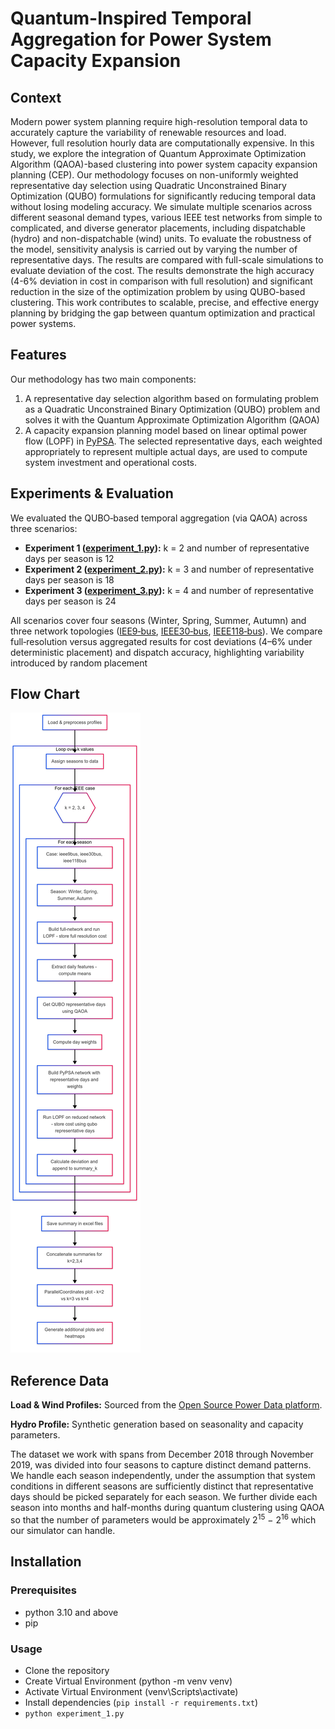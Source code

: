 # Quantum-Inspired Temporal Aggregation for Power System Capacity Expansion

## Context

Modern power system planning require high-resolution temporal data to accurately capture the variability of renewable resources and load. However, full resolution hourly data are computationally expensive.  In this study, we explore the integration of Quantum Approximate Optimization Algorithm (QAOA)-based clustering into power system capacity expansion planning (CEP). Our methodology focuses on non-uniformly weighted representative day selection using Quadratic Unconstrained Binary Optimization (QUBO) formulations for significantly reducing temporal data without losing modeling accuracy. We simulate multiple scenarios across different seasonal demand types, various IEEE test networks from simple to complicated, and diverse generator placements, including dispatchable (hydro) and non-dispatchable (wind) units. To evaluate the robustness of the model, sensitivity analysis is carried out by varying the number of representative days. The results are compared with full-scale simulations to evaluate deviation of the cost. The results demonstrate the high accuracy (4-6% deviation in cost in comparison with full resolution) and significant reduction in the size of the optimization problem by using QUBO-based clustering.  This work contributes to scalable, precise, and effective energy planning by bridging the gap between quantum optimization and practical power systems.

## Features

Our methodology has two main components: 
1. A representative day selection algorithm based on formulating problem as a Quadratic Unconstrained Binary Optimization (QUBO) problem and solves it with the Quantum Approximate Optimization Algorithm (QAOA) 
2. A capacity expansion planning model based on linear optimal power flow (LOPF) in [PyPSA](https://pypsa.readthedocs.io/en/latest/). The selected representative days, each weighted appropriately to represent multiple actual days, are used to compute system investment and operational costs.

## Experiments & Evaluation
We evaluated the QUBO‑based temporal aggregation (via QAOA) across three scenarios:
- **Experiment 1 ([experiment_1.py](experiment_1.py)):** k = 2 and number of representative days per season is 12 
- **Experiment 2 ([experiment_2.py](experiment_2.py)):** k = 3 and number of representative days per season is 18 
- **Experiment 3 ([experiment_3.py](experiment_1.py)):** k = 4 and number of representative days per season is 24 

All scenarios cover four seasons (Winter, Spring, Summer, Autumn) and three network topologies ([IEE9‑bus](https://github.com/MATPOWER/matpower/blob/master/data/case9.m), [IEEE30‑bus](https://github.com/MATPOWER/matpower/blob/master/data/case_ieee30.m), [IEEE118‑bus](https://github.com/MATPOWER/matpower/blob/master/data/case118.m)). We compare full‑resolution versus aggregated results for cost deviations (4–6% under deterministic placement) and dispatch accuracy, highlighting variability introduced by random placement


## Flow Chart
![alt text](docs/images/program_flow.png "Flow Chart")
## Reference Data

**Load & Wind Profiles:** Sourced from the [Open Source Power Data platform](https://data.open-power-system-data.org/time_series).

**Hydro Profile:** Synthetic generation based on seasonality and capacity parameters. 

The dataset we work with spans from December 2018 through November 2019, was divided into four seasons to capture distinct demand patterns. We handle each season independently, under the assumption that system conditions in different seasons are sufficiently distinct that representative days should be picked separately for each season. We further divide each season into months and half-months during quantum clustering using QAOA so that the number of parameters would be approximately 2<sup>15</sup> − 2<sup>16</sup>
 which our simulator can handle. 

## Installation

### Prerequisites
- python 3.10 and above
- pip

### Usage
- Clone the repository
- Create Virtual Environment (python -m venv venv)
- Activate Virtual Environment (venv\Scripts\activate)
- Install dependencies (`pip install -r requirements.txt`)
- `python experiment_1.py`

